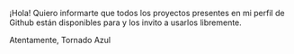 ¡Hola! Quiero informarte que todos
los proyectos presentes en mi perfil
de Github están disponibles para y
los invito a usarlos libremente.

Atentamente,
Tornado Azul
